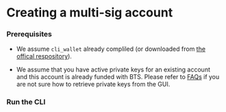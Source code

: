 # Creating a multi-sig account
### Prerequisites
* We assume `cli_wallet` already compliled (or downloaded from [the offical respository](https://github.com/bitshares/bitshares-2/releases/latest)).

* We assume that you have active private keys for an existing account and this account is already funded with BTS. Please refer to [FAQs](FAQs.md#retrieving-private-keys) if you are not sure how to retrieve private keys from the GUI.

### Run the CLI
